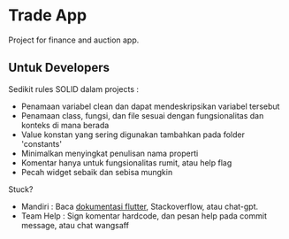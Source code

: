 # Trade App
Project for finance and auction app.

## Untuk Developers
Sedikit rules SOLID dalam projects :
- Penamaan variabel clean dan dapat mendeskripsikan variabel tersebut
- Penamaan class, fungsi, dan file sesuai dengan fungsionalitas dan konteks di mana berada
- Value konstan yang sering digunakan tambahkan pada folder 'constants'
- Minimalkan menyingkat penulisan nama properti
- Komentar hanya untuk fungsionalitas rumit, atau help flag
- Pecah widget sebaik dan sebisa mungkin

Stuck?
- Mandiri : Baca [dokumentasi flutter](https://docs.flutter.dev/), Stackoverflow, atau chat-gpt.
- Team Help : Sign komentar hardcode, dan pesan help pada commit message, atau chat wangsaff